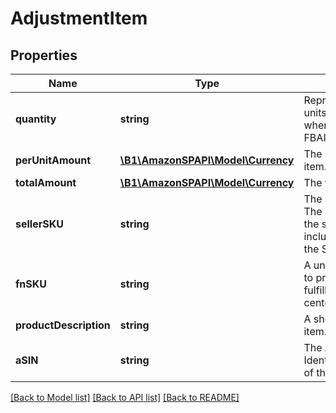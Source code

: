 # AdjustmentItem

## Properties
Name | Type | Description | Notes
------------ | ------------- | ------------- | -------------
**quantity** | **string** | Represents the number of units in the seller&#39;s inventory when the AdustmentType is FBAInventoryReimbursement. | [optional] 
**perUnitAmount** | [**\B1\AmazonSPAPI\Model\Currency**](Currency.md) | The per unit value of the item. | [optional] 
**totalAmount** | [**\B1\AmazonSPAPI\Model\Currency**](Currency.md) | The total value of the item. | [optional] 
**sellerSKU** | **string** | The seller SKU of the item. The seller SKU is qualified by the seller&#39;s seller ID, which is included with every call to the Selling Partner API. | [optional] 
**fnSKU** | **string** | A unique identifier assigned to products stored in and fulfilled from a fulfillment center. | [optional] 
**productDescription** | **string** | A short description of the item. | [optional] 
**aSIN** | **string** | The Amazon Standard Identification Number (ASIN) of the item. | [optional] 

[[Back to Model list]](../README.md#documentation-for-models) [[Back to API list]](../README.md#documentation-for-api-endpoints) [[Back to README]](../README.md)


